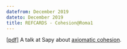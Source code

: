 ```yaml
---
datefrom: December 2019
dateto: December 2019
title: REFCARDS - Cohesion@Roma1
---
```


[\[pdf\]](stuff/cohesive_rome.pdf) A talk at Sapy about [axiomatic cohesion](http://www.tac.mta.ca/tac/volumes/19/3/19-03abs.html).
